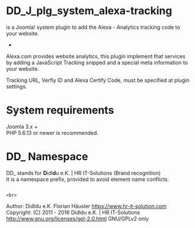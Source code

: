 # DD_J_plg_system_alexa-tracking
is a Joomla! system plugin to add the Alexa - Analytics tracking code to your website.

-
Alexa.com provides website analytics, this plugin implement that services                  <br>
by adding a JavaScript Tracking snipped and a special meta information to your website.

Tracking URL, Verfiy ID and Alexa Certify Code, must be specified at plugin settings.

# System requirements
Joomla 3.x +                                                                                <br>
PHP 5.6.13 or newer is recommended.

# DD_ Namespace
DD_ stands for  **D**idl**d**u e.K. | HR IT-Solutions (Brand recognition)                   <br>
It is a namespace prefix, provided to avoid element name conflicts.

                                                                                            <br>
Author: Didldu e.K. Florian Häusler https://www.hr-it-solution.com                          <br>
Copyright: (C) 2011 - 2016 Didldu e.K. | HR IT-Solutions                                    <br>
http://www.gnu.org/licenses/gpl-2.0.html GNU/GPLv2 only
